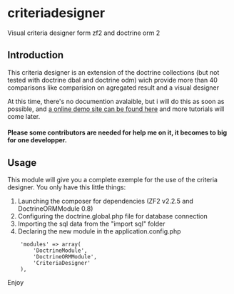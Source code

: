 criteriadesigner
================

Visual criteria designer form zf2 and doctrine orm 2

Introduction
------------

This criteria designer is an extension of the doctrine collections (but not tested with doctrine dbal and doctrine odm)
wich provide more than 40 comparisons like comparision on agregated result and a visual designer

At this time, there's no documention avalaible, but i will do this as soon as possible, and [a online demo site can be found here](http://www.ilyasabdourahim.com/zf2/criteriadesigner) and more tutorials will come later.

#### Please some contributors are needed for help me on it, it becomes to big for one developper.

Usage
-----

This module will give you a complete exemple for the use of the criteria designer.
You only have this little things:

1. Launching the composer for dependencies (ZF2 v2.2.5 and DoctrineORMModule 0.8)
2. Configuring the doctrine.global.php file for database connection
3. Importing the sql data from the "import sql" folder
4. Declaring the new module in the application.config.php
```
    'modules' => array(
        'DoctrineModule',
        'DoctrineORMModule',
        'CriteriaDesigner'
    ),
```

Enjoy
